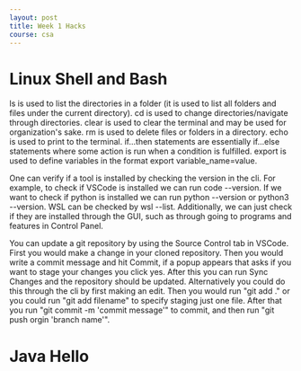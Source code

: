 ```yaml
---
layout: post
title: Week 1 Hacks
course: csa
---
```

# Linux Shell and Bash
ls is used to list the directories in a folder (it is used to list all folders and files under the current directory).
cd is used to change directories/navigate through directories.
clear is used to clear the terminal and may be used for organization's sake.
rm is used to delete files or folders in a directory.
echo is used to print to the terminal.
if...then statements are essentially if...else statements where some action is run when a condition is fulfilled.
export is used to define variables in the format export variable_name=value.

One can verify if a tool is installed by checking the version in the cli. For example, to check if VSCode is installed we can run code --version. If we want to check if python is installed we can run python --version or python3 --version. WSL can be checked by wsl --list. Additionally, we can just check if they are installed through the GUI, such as through going to programs and features in Control Panel.

You can update a git repository by using the Source Control tab in VSCode. First you would make a change in your cloned repository. Then you would write a commit message and hit Commit, if a popup appears that asks if you want to stage your changes you click yes. After this you can run Sync Changes and the repository should be updated. Alternatively you could do this through the cli by first making an edit. Then you would run "git add ." or you could run "git add filename" to specify staging just one file. After that you run "git commit -m 'commit message'" to commit, and then run "git push orgin 'branch name'".

# Java Hello
